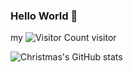 ### Hello World 👋


my ![Visitor Count](https://profile-counter.glitch.me/corunb/count.svg) visitor

![Christmas's GitHub stats](https://github-readme-stats.vercel.app/api?username=corunb&show_icons=true&theme=tokyonight)

